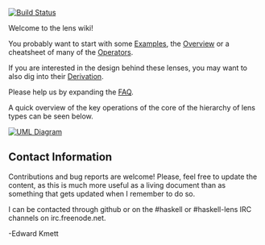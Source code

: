 [![Build Status](https://secure.travis-ci.org/ekmett/lens.png?branch=master)](http://travis-ci.org/ekmett/lens)

Welcome to the lens wiki!
  
You probably want to start with some [Examples](wiki/Examples), the [Overview](wiki/Overview) or a cheatsheet of many of the [Operators](wiki/Operators).

If you are interested in the design behind these lenses, you may want to also dig into their [Derivation](wiki/Derivation).

Please help us by expanding the [FAQ](wiki/FAQ).

A quick overview of the key operations of the core of the hierarchy of lens types can be seen below.

[![UML Diagram](https://raw.githubusercontent.com/wiki/ekmett/lens/images/Hierarchy.png)](https://creately.com/diagram/h5nyo9ne1/QZ9UBOtw4AJWtmAKYK3wT8Mm1HM%3D)

Contact Information
-------------------

Contributions and bug reports are welcome!  Please, feel free to update the content, as this is much more useful as a living
document than as something that gets updated when I remember to do so.

I can be contacted through github or on the #haskell or #haskell-lens IRC channels on irc.freenode.net.

-Edward Kmett
